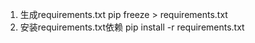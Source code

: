 1. 生成requirements.txt   pip freeze > requirements.txt
2. 安装requirements.txt依赖  pip install -r requirements.txt